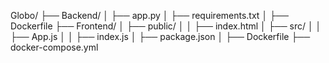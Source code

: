 Globo/
├── Backend/
│   ├── app.py
│   ├── requirements.txt
│   ├── Dockerfile
├── Frontend/
│   ├── public/
│   │   ├── index.html
│   ├── src/
│   │   ├── App.js
│   │   ├── index.js
│   ├── package.json
│   ├── Dockerfile
├── docker-compose.yml